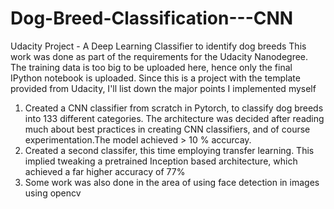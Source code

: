# Dog-Breed-Classification---CNN
Udacity Project - A Deep Learning Classifier to identify dog breeds
This work was done as part of the requirements for the Udacity Nanodegree. The training data is too big to be uploaded here, hence only the final IPython notebook is uploaded. Since this is a project with the template provided from Udacity, I'll list down the major points I implemented myself

1) Created a CNN classifier from scratch in Pytorch, to classify dog breeds into 133 different categories. The architecture was decided after reading much about best practices in creating CNN classifiers, and of course experimentation.The model achieved > 10 % accurcay.
2) Created a second classifer, this time employing transfer learning. This implied tweaking a pretrained Inception based architecture, which achieved a far higher accuracy of 77%
3) Some work was also done in the area of using face detection in images using opencv 
